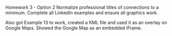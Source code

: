 Homework 3 - Option 2
Normalize professional titles of connections to a minimum.
Complete all LinkedIn examples and ensure all graphics work.  

Also got Example 13 to work, created a KML file and used it as an overlay on Google Maps.  Showed the Google Map as an embedded iFrame.
